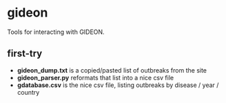 gideon
======

Tools for interacting with GIDEON.

first-try
---------

- **gideon_dump.txt** is a copied/pasted list of outbreaks from the site
- **gideon_parser.py** reformats that list into a nice csv file
- **gdatabase.csv** is the nice csv file, listing outbreaks by disease / year / country
